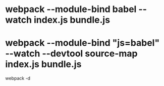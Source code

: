 # webpack --module-bind babel --watch index.js bundle.js
# webpack --module-bind "js=babel" --watch --devtool source-map index.js bundle.js
webpack -d
